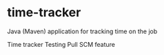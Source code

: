 # time-tracker
Java (Maven) application for tracking time on the job

Time tracker
Testing Pull SCM feature
